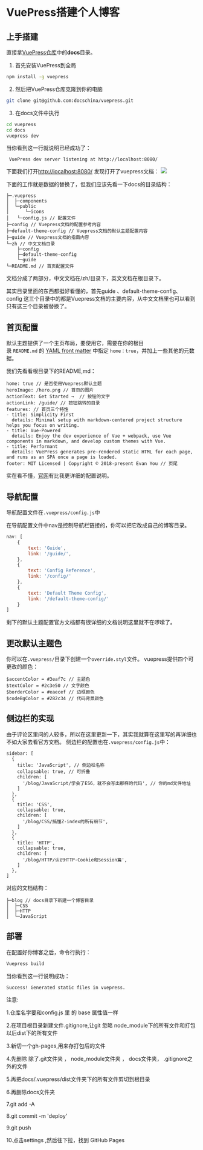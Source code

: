 # VuePress搭建个人博客

## 上手搭建
直接拿[VuePress仓库](https://github.com/vuejs/vuepress)中的**docs**目录。
1. 首先安装VuePress到全局
```bash
npm install -g vuepress
```
2. 然后把VuePress仓库克隆到你的电脑
```bash
git clone git@github.com:docschina/vuepress.git
```
3. 在docs文件中执行
```bash
cd vuepress
cd docs
vuepress dev
```
当你看到这一行就说明已经成功了：
```
 VuePress dev server listening at http://localhost:8080/
```
下面我们打开[http://localhost:8080/](http://localhost:8080/)
发现打开了vuepress文档：
![](https://user-gold-cdn.xitu.io/2018/4/23/162f21a0e0944215?w=1240&h=520&f=png&s=69295)

下面的工作就是数据的替换了，但我们应该先看一下docs的目录结构：
```
├─.vuepress
│  ├─components
│  └─public
│      └─icons
│   └─config.js // 配置文件
├─config // Vuepress文档的配置参考内容
├─default-theme-config // Vuepress文档的默认主题配置内容
├─guide // Vuepress文档的指南内容
└─zh // 中文文档目录
    ├─config
    ├─default-theme-config
    └─guide
└─README.md // 首页配置文件
```
文档分成了两部分，中文文档在/zh/目录下，英文文档在根目录下。

其实目录里面的东西都挺好看懂的，首先guide 、default-theme-config、config 这三个目录中的都是Vuepress文档的主要内容，从中文文档里也可以看到只有这三个目录被替换了。
## 首页配置
默认主题提供了一个主页布局，要使用它，需要在你的根目录 `README.md` 的 [YAML front matter](https://vuepress.docschina.org/guide/markdown.html#yaml-front-matter) 中指定 `home：true`，并加上一些其他的元数据。

我们先看看根目录下的README,md：
```
home: true // 是否使用Vuepress默认主题
heroImage: /hero.png // 首页的图片
actionText: Get Started →  // 按钮的文字
actionLink: /guide/ // 按钮跳转的目录
features: // 首页三个特性
- title: Simplicity First
  details: Minimal setup with markdown-centered project structure helps you focus on writing.
- title: Vue-Powered
  details: Enjoy the dev experience of Vue + webpack, use Vue components in markdown, and develop custom themes with Vue.
- title: Performant
  details: VuePress generates pre-rendered static HTML for each page, and runs as an SPA once a page is loaded.
footer: MIT Licensed | Copyright © 2018-present Evan You // 页尾
```
实在看不懂，[官网](https://vuepress.docschina.org/default-theme-config/)有比我更详细的配置说明。
## 导航配置
导航配置文件在`.vuepress/config.js`中


在导航配置文件中nav是控制导航栏链接的，你可以把它改成自己的博客目录。
```js
nav: [
    {
        text: 'Guide',
        link: '/guide/',
    },
    {
        text: 'Config Reference',
        link: '/config/'
    },
    {
        text: 'Default Theme Config',
        link: '/default-theme-config/'
    }
]
```
剩下的默认主题配置官方文档都有很详细的文档说明这里就不在啰嗦了。
## 更改默认主题色
你可以在`.vuepress/`目录下创建一个`override.styl`文件。
vuepress提供四个可更改的颜色：
```
$accentColor = #3eaf7c // 主题色
$textColor = #2c3e50 // 文字颜色
$borderColor = #eaecef // 边框颜色
$codeBgColor = #282c34 // 代码背景颜色
```

## 侧边栏的实现
由于评论区里问的人较多，所以在这里更新一下，其实我就算在这里写的再详细也不如大家去看官方文档。
侧边栏的配置也在`.vuepress/config.js`中：
```
sidebar: [
  {
    title: 'JavaScript', // 侧边栏名称
    collapsable: true, // 可折叠
    children: [
      '/blog/JavaScript/学会了ES6，就不会写出那样的代码', // 你的md文件地址
    ]
  },
  {
    title: 'CSS', 
    collapsable: true,
    children: [
      '/blog/CSS/搞懂Z-index的所有细节',
    ]
  },
  {
    title: 'HTTP',
    collapsable: true,
    children: [
      '/blog/HTTP/认识HTTP-Cookie和Session篇',
    ]
  },
]
```
对应的文档结构：
```
├─blog // docs目录下新建一个博客目录
│  ├─CSS
│  ├─HTTP
│  └─JavaScript
```

## 部署
在配置好你博客之后，命令行执行：
```bash
Vuepress build
```
当你看到这一行说明成功：
```
Success! Generated static files in vuepress.
```

注意:

1.仓库名字要和config.js 里 的 base 属性值一样

2.在项目根目录新建文件.gitignore,让git 忽略 node_module下的所有文件和打包以后dist下的所有文件

3.新切一个gh-pages,用来存打包后的文件

4.先删除 除了.git文件夹 ， node_module文件夹 ， docs文件夹， .gitignore之外的文件

5.再把docs/.vuepress/dist文件夹下的所有文件剪切到根目录

6.再删除docs文件夹

7.git add -A

8.git commit -m 'deploy'

9.git push

10.点击settings ,然后往下拉，找到 GitHub Pages